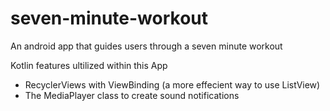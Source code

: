 # seven-minute-workout
An android app that guides users through a seven minute workout 

Kotlin features ultilized within this App
- RecyclerViews with ViewBinding (a more effecient way to use ListView)
- The MediaPlayer class to create sound notifications
